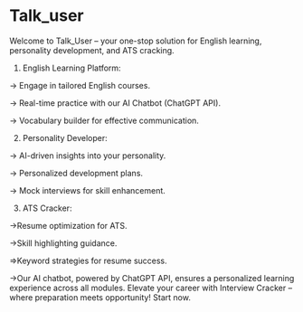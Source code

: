 # Talk_user
Welcome to Talk_User – your one-stop solution for English learning, personality development, and ATS cracking.

1. English Learning Platform:

-> Engage in tailored English courses.

-> Real-time practice with our AI Chatbot (ChatGPT API).

-> Vocabulary builder for effective communication.

2. Personality Developer:

-> AI-driven insights into your personality.

-> Personalized development plans.

-> Mock interviews for skill enhancement.

3. ATS Cracker:

->Resume optimization for ATS.

->Skill highlighting guidance.

=>Keyword strategies for resume success.

->Our AI chatbot, powered by ChatGPT API, ensures a personalized learning experience across all modules. Elevate your career with Interview Cracker – where preparation meets opportunity! Start now.


